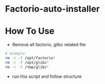 # Factorio-auto-installer
# How To Use
* Remove all factorio, glibc related file
 ```bash
# example
rm -r -f /opt/factorio*
rm -r -f /opt/glibc*
rm -r -f /tmp/glibc*
```
* run this script and follow structure
